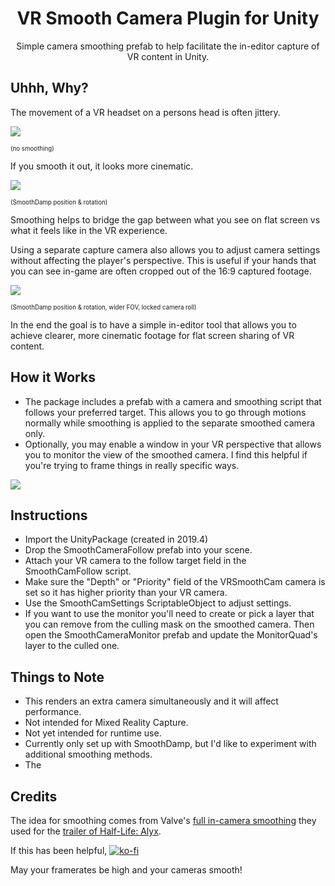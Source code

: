 <h1 align="center">VR Smooth Camera Plugin for Unity</h3>

<p align="center">
  Simple camera smoothing prefab to help facilitate the in-editor capture of VR content in Unity.
</p>

## Uhhh, Why?

The movement of a VR headset on a persons head is often jittery. 

![](01_NoSmoothing.gif)

<sub><sup>(no smoothing)</sup></sub>


If you smooth it out, it looks more cinematic.

![](02_SmoothDamp.gif)

<sub><sup>(SmoothDamp position & rotation)</sup></sub>


Smoothing helps to bridge the gap between what you see on flat screen vs what it feels like in the VR experience.

Using a separate capture camera also allows you to adjust camera settings without affecting the player's perspective. This is useful if your hands that you can see in-game are often cropped out of the 16:9 captured footage.

![](03_SmoothDamp_WiderFOV_LockedZ.gif)

<sub><sup>(SmoothDamp position & rotation, wider FOV, locked camera roll)</sup></sub>

  
In the end the goal is to have a simple in-editor tool that allows you to achieve clearer, more cinematic footage for flat screen sharing of VR content.

## How it Works
- The package includes a prefab with a camera and smoothing script that follows your preferred target. This allows you to go through motions normally while smoothing is applied to the separate smoothed camera only.
- Optionally, you may enable a window in your VR perspective that allows you to monitor the view of the smoothed camera. I find this helpful if you're trying to frame things in really specific ways.


![](04_Monitor.gif)


## Instructions
- Import the UnityPackage (created in 2019.4) 
- Drop the SmoothCameraFollow prefab into your scene.
- Attach your VR camera to the follow target field in the SmoothCamFollow script.
- Make sure the "Depth" or "Priority" field of the VRSmoothCam camera is set so it has higher priority than your VR camera.
- Use the SmoothCamSettings ScriptableObject to adjust settings.
- If you want to use the monitor you'll need to create or pick a layer that you can remove from the culling mask on the smoothed camera. Then open the SmoothCameraMonitor prefab and update the MonitorQuad's layer to the culled one.

## Things to Note
- This renders an extra camera simultaneously and it will affect performance.
- Not intended for Mixed Reality Capture.
- Not yet intended for runtime use.
- Currently only set up with SmoothDamp, but I'd like to experiment with additional smoothing methods.
- The 

## Credits
The idea for smoothing comes from Valve's <a href="https://support.steampowered.com/kb_article.php?ref=1367-QDNM-8600">full in-camera smoothing</a> they used for the <a href="https://www.youtube.com/watch?v=O2W0N3uKXmo">trailer of Half-Life: Alyx</a>.

If this has been helpful,
[![ko-fi](https://ko-fi.com/img/githubbutton_sm.svg)](https://ko-fi.com/W7W64VWMO)

May your framerates be high and your cameras smooth!
